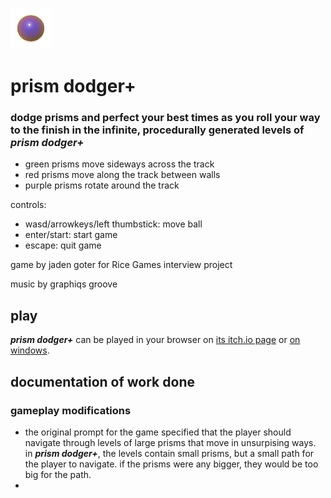 ![prism dodger+ logo](Assets/Textures/Icon.png?raw=true "Title")
# prism dodger+ 
### dodge prisms and perfect your best times as you roll your way to the finish in the infinite, procedurally generated levels of ***prism dodger+***

- green prisms move sideways across the track
- red prisms move along the track between walls
- purple prisms rotate around the track

controls:
- wasd/arrowkeys/left thumbstick: move ball
- enter/start: start game
- escape: quit game

game by jaden goter for Rice Games interview project

music by graphiqs groove

## play
***prism dodger+*** can be played in your browser on [its itch.io page](https://picross.itch.io/prism-dodger-plus) or [on windows](Builds/Win/prism%20dodger%2B.zip).

## documentation of work done
### gameplay modifications
- the original prompt for the game specified that the player should navigate through levels of large prisms that move in unsurpising ways. in ***prism dodger+***, the levels contain small prisms, but a small path for the player to navigate. if the prisms were any bigger, they would be too big for the path.
- 

